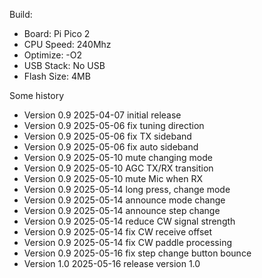 Build:
 * Board: Pi Pico 2
 * CPU Speed: 240Mhz
 * Optimize: -O2
 * USB Stack: No USB
 * Flash Size: 4MB

Some history
 * Version 0.9 2025-04-07 initial release
 * Version 0.9 2025-05-06 fix tuning direction
 * Version 0.9 2025-05-06 fix TX sideband
 * Version 0.9 2025-05-06 fix auto sideband
 * Version 0.9 2025-05-10 mute changing mode
 * Version 0.9 2025-05-10 AGC TX/RX transition
 * Version 0.9 2025-05-10 mute Mic when RX
 * Version 0.9 2025-05-14 long press, change mode
 * Version 0.9 2025-05-14 announce mode change
 * Version 0.9 2025-05-14 announce step change
 * Version 0.9 2025-05-14 reduce CW signal strength
 * Version 0.9 2025-05-14 fix CW receive offset
 * Version 0.9 2025-05-14 fix CW paddle processing
 * Version 0.9 2025-05-16 fix step change button bounce
 * Version 1.0 2025-05-16 release version 1.0
